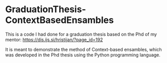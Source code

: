 # GraduationThesis-ContextBasedEnsambles
This is a code I had done for a graduation thesis based on the Phd of my mentor: https://dis.ijs.si/hristijan/?page_id=192

It is meant to demonstrate the method of Context-based ensambles, which was developed in the Phd thesis using the Python programming language.
